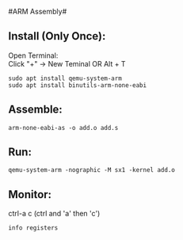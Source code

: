 #ARM Assembly#

Install (Only Once): 
-
Open Terminal:  
Click "+" -> New Teminal OR Alt + T     

    sudo apt install qemu-system-arm    
    sudo apt install binutils-arm-none-eabi 

Assemble:    
-
    arm-none-eabi-as -o add.o add.s

Run:    
-
    qemu-system-arm -nographic -M sx1 -kernel add.o  
    
Monitor:
-
ctrl-a c (ctrl and 'a' then 'c')    

    info registers